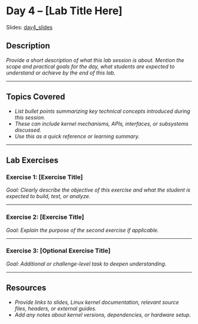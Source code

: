 # Day 4 – [Lab Title Here]

Slides: [day4_slides](./day4_slides)

## Description

_Provide a short description of what this lab session is about. Mention the scope and practical goals
for the day, what students are expected to understand or achieve by the end of this lab._

---

## Topics Covered

- _List bullet points summarizing key technical concepts introduced during this session._
- _These can include kernel mechanisms, APIs, interfaces, or subsystems discussed._
- _Use this as a quick reference or learning summary._

---

## Lab Exercises

### Exercise 1: [Exercise Title]

_Goal: Clearly describe the objective of this exercise and what the student is expected to build, test,
or analyze._

---

### Exercise 2: [Exercise Title]

_Goal: Explain the purpose of the second exercise if applicable._

---

### Exercise 3: [Optional Exercise Title]

_Goal: Additional or challenge-level task to deepen understanding._

---

## Resources

- _Provide links to slides, Linux kernel documentation, relevant source files, headers, or external
  guides._
- _Add any notes about kernel versions, dependencies, or hardware setup._

